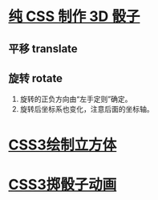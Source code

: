 # [纯 CSS 制作 3D 骰子](https://www.maintao.com/2015/d6-in-css/)

## 平移 translate

## 旋转 rotate

1. 旋转的正负方向由“左手定则”确定。
2. 旋转后坐标系也变化，注意后面的坐标轴。


# [CSS3绘制立方体](https://www.jianshu.com/p/ee6db9a9f8fc)
# [CSS3掷骰子动画](https://www.jianshu.com/p/54dee98a76d1)
